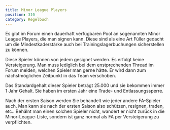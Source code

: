 ```yaml
---
title: Minor League Players
position: 310
category: Regelbuch
---
```


Es gibt im Forum einen dauerhaft verfügbaren Pool an sogenannten Minor League Players, die man signen kann.
Diese sind als eine Art Füller gedacht um die Mindestkaderstärke auch bei Trainingslagerbuchungen sicherstellen zu können.

Diese Spieler können von jedem gesignet werden. Es erfolgt keine Versteigerung. Man muss lediglich bei dem enstprechenden Thread im Forum melden, welchen Spieler man gerne hätte. Er wird dann zum nächstmöglichen Zeitpunkt in das Team verschoben.

Das Standardgehalt dieser Spieler beträgt 25.000 und sie bekommen immer 1 Jahr Gehalt. Sie haben im ersten Jahr eine Trade- und Entlassungssperre.

Nach der ersten Saison werden Sie behandelt wie jeder andere FA-Spieler auch. Man kann sie nach der ersten Saison also schützen, resignen, traden, etc..
Behälnt man einen solchen Spieler nicht, wandert er nicht zurück in die Minor-League-Liste, sondern ist ganz normal als FA per Versteigerung zu verpflichten.
